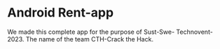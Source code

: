 
# Android Rent-app

We made this complete app for the purpose of Sust-Swe- Technovent-2023. The name of the team CTH-Crack the Hack.

